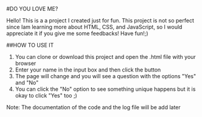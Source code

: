 #DO YOU LOVE ME?

Hello! This is a a project I created just for fun. This project is not so perfect since Iam learning more about HTML, CSS, and JavaScript, so I would appreciate it if you give me some feedbacks! Have fun!;)

##HOW TO USE IT

1. You can clone or download this project and open the .html file with your browser
2. Enter your name in the input box and then click the button
3. The page will change and you will see a question with the options "Yes" and "No"
4. You can click the "No" option to see something unique happens but it is okay to click "Yes" too ;)

Note: The documentation of the code and the log file will be add later
